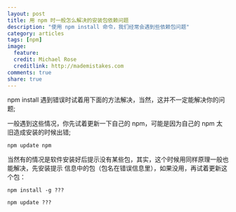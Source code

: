 ```yaml
---
layout: post
title: 用 npm 时一般怎么解决的安装包依赖问题
description: "使用 npm install 命令，我们经常会遇到些依赖包问题"
category: articles
tags: [npm]
image:
  feature:
  credit: Michael Rose
  creditlink: http://mademistakes.com
comments: true
share: true
---
```


npm install 遇到错误时试着用下面的方法解决，当然，这并不一定能解决你的问题;

一般遇到这些情况，你先试着更新一下自己的 npm，可能是因为自己的 npm 太旧造成安装的时候出错;

`npm update npm`

当然有的情况是软件安装好后提示没有某些包，其实，这个时候用同样原理一般也能解决，先安装提示
信息中的包（包名在错误信息里），如果没用，再试着更新这个包：

`npm install -g ???`

`npm update ???`
